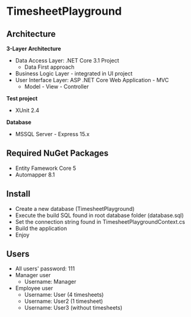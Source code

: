 # TimesheetPlayground

## Architecture

**3-Layer Architecture**

- Data Access Layer: .NET Core 3.1 Project
  - Data First approach
- Business Logic Layer - integrated in UI project
- User Interface Layer: ASP .NET Core Web Application - MVC
  - Model - View - Controller

**Test project**

- XUnit 2.4

**Database**
- MSSQL Server - Express 15.x

## Required NuGet Packages

- Entity Famework Core 5
- Automapper 8.1

## Install
- Create a new database (TimesheetPlayground) 
- Execute the build SQL found in root database folder (database.sql)
- Set the connection string found in TimesheetPlaygroundContext.cs
- Build the application
- Enjoy 

## Users
- All users' password: 111
- Manager user
  - Username: Manager
- Employee user
  - Username: User (4 timesheets)
  - Username: User2 (1 timesheet)
  - Username: User3 (without timesheets)

